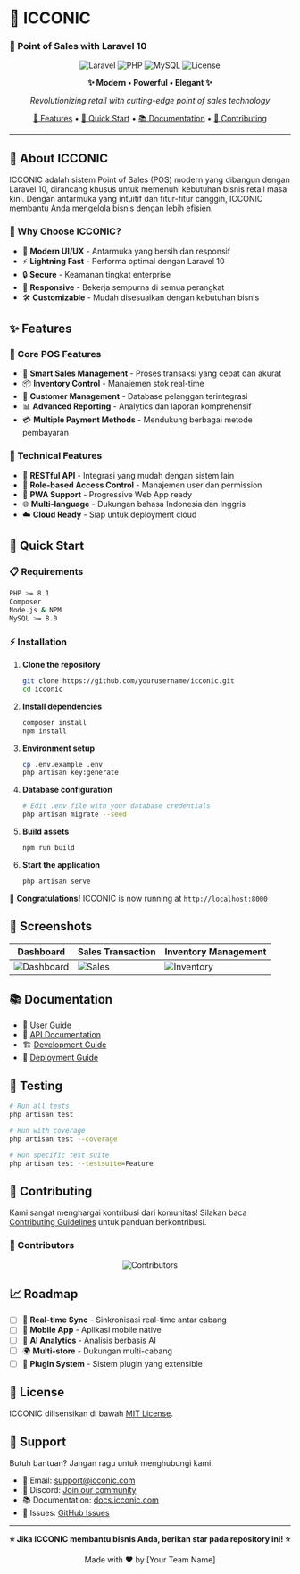 # 🚀 ICCONIC
### 💼 Point of Sales with Laravel 10

<div align="center">

![Laravel](https://img.shields.io/badge/Laravel-10-FF2D20?style=for-the-badge&logo=laravel&logoColor=white)
![PHP](https://img.shields.io/badge/PHP-8.1+-777BB4?style=for-the-badge&logo=php&logoColor=white)
![MySQL](https://img.shields.io/badge/MySQL-8.0+-4479A1?style=for-the-badge&logo=mysql&logoColor=white)
![License](https://img.shields.io/badge/License-MIT-green?style=for-the-badge)

**✨ Modern • Powerful • Elegant ✨**

*Revolutionizing retail with cutting-edge point of sales technology*

[🌟 Features](#-features) • [🚀 Quick Start](#-quick-start) • [📚 Documentation](#-documentation) • [🤝 Contributing](#-contributing)

---

</div>

## 🎯 About ICCONIC

ICCONIC adalah sistem Point of Sales (POS) modern yang dibangun dengan Laravel 10, dirancang khusus untuk memenuhi kebutuhan bisnis retail masa kini. Dengan antarmuka yang intuitif dan fitur-fitur canggih, ICCONIC membantu Anda mengelola bisnis dengan lebih efisien.

### 🌟 Why Choose ICCONIC?

- 🎨 **Modern UI/UX** - Antarmuka yang bersih dan responsif
- ⚡ **Lightning Fast** - Performa optimal dengan Laravel 10
- 🔒 **Secure** - Keamanan tingkat enterprise
- 📱 **Responsive** - Bekerja sempurna di semua perangkat
- 🛠️ **Customizable** - Mudah disesuaikan dengan kebutuhan bisnis

## ✨ Features

### 🏪 Core POS Features
- 🛒 **Smart Sales Management** - Proses transaksi yang cepat dan akurat
- 📦 **Inventory Control** - Manajemen stok real-time
- 👥 **Customer Management** - Database pelanggan terintegrasi
- 📊 **Advanced Reporting** - Analytics dan laporan komprehensif
- 💳 **Multiple Payment Methods** - Mendukung berbagai metode pembayaran

### 🔧 Technical Features
- 🎯 **RESTful API** - Integrasi yang mudah dengan sistem lain
- 🔐 **Role-based Access Control** - Manajemen user dan permission
- 📱 **PWA Support** - Progressive Web App ready
- 🌐 **Multi-language** - Dukungan bahasa Indonesia dan Inggris
- ☁️ **Cloud Ready** - Siap untuk deployment cloud

## 🚀 Quick Start

### 📋 Requirements

```bash
PHP >= 8.1
Composer
Node.js & NPM
MySQL >= 8.0
```

### ⚡ Installation

1. **Clone the repository**
   ```bash
   git clone https://github.com/yourusername/icconic.git
   cd icconic
   ```

2. **Install dependencies**
   ```bash
   composer install
   npm install
   ```

3. **Environment setup**
   ```bash
   cp .env.example .env
   php artisan key:generate
   ```

4. **Database configuration**
   ```bash
   # Edit .env file with your database credentials
   php artisan migrate --seed
   ```

5. **Build assets**
   ```bash
   npm run build
   ```

6. **Start the application**
   ```bash
   php artisan serve
   ```

🎉 **Congratulations!** ICCONIC is now running at `http://localhost:8000`

## 📱 Screenshots

<div align="center">

| Dashboard | Sales Transaction | Inventory Management |
|-----------|-------------------|---------------------|
| ![Dashboard](https://via.placeholder.com/300x200/FF2D20/FFFFFF?text=Dashboard) | ![Sales](https://via.placeholder.com/300x200/4F46E5/FFFFFF?text=Sales) | ![Inventory](https://via.placeholder.com/300x200/059669/FFFFFF?text=Inventory) |

</div>

## 📚 Documentation

- 📖 [User Guide](docs/user-guide.md)
- 🔧 [API Documentation](docs/api.md)
- 🏗️ [Development Guide](docs/development.md)
- 🚀 [Deployment Guide](docs/deployment.md)

## 🧪 Testing

```bash
# Run all tests
php artisan test

# Run with coverage
php artisan test --coverage

# Run specific test suite
php artisan test --testsuite=Feature
```

## 🤝 Contributing

Kami sangat menghargai kontribusi dari komunitas! Silakan baca [Contributing Guidelines](CONTRIBUTING.md) untuk panduan berkontribusi.

### 🌟 Contributors

<div align="center">

![Contributors](https://contrib.rocks/image?repo=yourusername/icconic)

</div>

## 📈 Roadmap

- [ ] 🔄 **Real-time Sync** - Sinkronisasi real-time antar cabang
- [ ] 📱 **Mobile App** - Aplikasi mobile native
- [ ] 🤖 **AI Analytics** - Analisis berbasis AI
- [ ] 🌍 **Multi-store** - Dukungan multi-cabang
- [ ] 🔌 **Plugin System** - Sistem plugin yang extensible

## 📄 License

ICCONIC dilisensikan di bawah [MIT License](LICENSE).

## 💬 Support

Butuh bantuan? Jangan ragu untuk menghubungi kami:

- 📧 Email: support@icconic.com
- 💬 Discord: [Join our community](https://discord.gg/icconic)
- 📚 Documentation: [docs.icconic.com](https://docs.icconic.com)
- 🐛 Issues: [GitHub Issues](https://github.com/yourusername/icconic/issues)

---

<div align="center">

**⭐ Jika ICCONIC membantu bisnis Anda, berikan star pada repository ini! ⭐**

Made with ❤️ by [Your Team Name]

</div>
